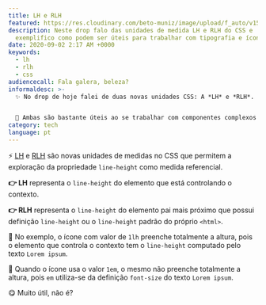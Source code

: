 ```yaml
---
title: LH e RLH
featured: https://res.cloudinary.com/beto-muniz/image/upload/f_auto/v1598819747/Text_atijuq.jpg
description: Neste drop falo das unidades de medida LH e RLH do CSS e
  exemplifico como podem ser úteis para trabalhar com tipografia e ícones.
date: 2020-09-02 2:17 AM +0000
keywords:
  - lh
  - rlh
  - css
audiencecall: Fala galera, beleza?
informaldesc: >-
  ✨ No drop de hoje falei de duas novas unidades CSS: A *LH* e *RLH*. 


  🧩 Ambas são bastante úteis ao se trabalhar com componentes complexos que envolvem textos. Espero que gostem.
category: tech
language: pt
---
```


⚡️ [LH](https://www.w3.org/TR/css-values-4/#lh) e [RLH](https://www.w3.org/TR/css-values-4/#rlh) são novas unidades de medidas no CSS que permitem a exploração da propriedade `line-height` como medida referencial.

**👉 LH** representa o `line-height` do elemento que está controlando o contexto.

**👉 RLH** representa o `line-height` do elemento pai mais próximo que possui definição `line-height` ou o `line-height` padrão do próprio `<html>`.

<!-- <Img
  src="https://res.cloudinary.com/beto-muniz/image/upload/f_auto/v1598818619/css-lh-unit_i42gbe.png"
  author="webplatform.news"
  authorURL="https://webplatform.news/issues/2020-04-29"
/> -->

🧩 No exemplo, o ícone com valor de `1lh` preenche totalmente a altura, pois o elemento que controla o contexto tem o `line-height` computado pelo texto `Lorem ipsum`.

🧩 Quando o ícone usa o valor `1em`, o mesmo não preenche totalmente a altura, pois `em` utiliza-se da definição `font-size` do texto `Lorem ipsum`.

😋 Muito útil, não é?
